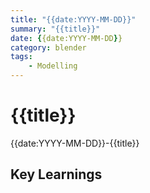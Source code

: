 ```yaml
---
title: "{{date:YYYY-MM-DD}}"
summary: "{{title}}"
date: {{date:YYYY-MM-DD}}
category: blender
tags:
    - Modelling
---
```


# {{title}}
{{date:YYYY-MM-DD}}-{{title}}

## Key Learnings